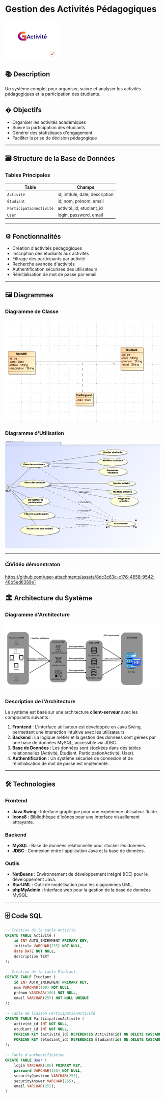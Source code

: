 

# Gestion des Activités Pédagogiques 

![logo de l'application](./src/gui/images/G-Activite.png)
## 📚 Description
Un système complet pour organiser, suivre et analyser les activités pédagogiques et la participation des étudiants.

## � Objectifs
- Organiser les activités académiques
- Suivre la participation des étudiants
- Générer des statistiques d'engagement
- Faciliter la prise de décision pédagogique

---

## 🗃️ Structure de la Base de Données

### Tables Principales
| Table                 | Champs                          |
|-----------------------|---------------------------------|
| `Activité`            | id, intitule, date, description|
| `Étudiant`            | id, nom, prénom, email         |
| `ParticipationActivité`| activité_id, etudiant_id       |
| `User`                | login, password, email         |

---

## ⚙️ Fonctionnalités
- Création d'activités pédagogiques
- Inscription des étudiants aux activités
- Filtrage des participants par activité
- Recherche avancée d'activités
- Authentification sécurisée des utilisateurs
- Réinitialisation de mot de passe par email

---

## 🖼️ Diagrammes

### Diagramme de Classe
![Diagramme de classe](./src/gui/images/final.png)

### Diagramme d'Utilisation
![Diagramme d'utilisation](./src/gui/images/utilisationn.png)

---
### 📺Vidéo démonstraton



https://github.com/user-attachments/assets/8dc3c63c-c176-4658-9542-46b5ed6389e1







## 🏛️ Architecture du Système

### **Diagramme d'Architecture**
![Diagramme d'architecture](src/gui/images/Archit.png)



### **Description de l'Architecture**
Le système est basé sur une architecture **client-serveur** avec les composants suivants :
1. **Frontend** : L'interface utilisateur est développée en Java Swing, permettant une interaction intuitive avec les utilisateurs.
2. **Backend** : La logique métier et la gestion des données sont gérées par une base de données MySQL, accessible via JDBC.
3. **Base de Données** : Les données sont stockées dans des tables relationnelles (Activité, Étudiant, ParticipationActivité, User).
4. **Authentification** : Un système sécurisé de connexion et de réinitialisation de mot de passe est implémenté.

---

## 🛠️ Technologies

### **Frontend**
- **Java Swing** : Interface graphique pour une expérience utilisateur fluide.
- **Icons8** : Bibliothèque d'icônes pour une interface visuellement attrayante.

### **Backend**
- **MySQL** : Base de données relationnelle pour stocker les données.
- **JDBC** : Connexion entre l'application Java et la base de données.

### **Outils**
- **NetBeans** : Environnement de développement intégré (IDE) pour le développement Java.
- **StarUML** : Outil de modélisation pour les diagrammes UML.
- **phpMyAdmin** : Interface web pour la gestion de la base de données MySQL.

---

## 🗄️ Code SQL

```sql
-- Création de la table Activité
CREATE TABLE Activité (
    id INT AUTO_INCREMENT PRIMARY KEY,
    intitule VARCHAR(255) NOT NULL,
    date DATE NOT NULL,
    description TEXT
);

-- Création de la table Étudiant
CREATE TABLE Étudiant (
    id INT AUTO_INCREMENT PRIMARY KEY,
    nom VARCHAR(100) NOT NULL,
    prénom VARCHAR(100) NOT NULL,
    email VARCHAR(255) NOT NULL UNIQUE
);

-- Table de liaison ParticipationActivité
CREATE TABLE ParticipationActivité (
    activité_id INT NOT NULL,
    etudiant_id INT NOT NULL,
    FOREIGN KEY (activité_id) REFERENCES Activité(id) ON DELETE CASCADE,
    FOREIGN KEY (etudiant_id) REFERENCES Étudiant(id) ON DELETE CASCADE
);

-- Table d'authentification
CREATE TABLE User (
    login VARCHAR(100) PRIMARY KEY,
    password VARCHAR(150) NOT NULL,
    securityQuestion VARCHAR(255),
    securityAnswer VARCHAR(255),
    email VARCHAR(255);
)
